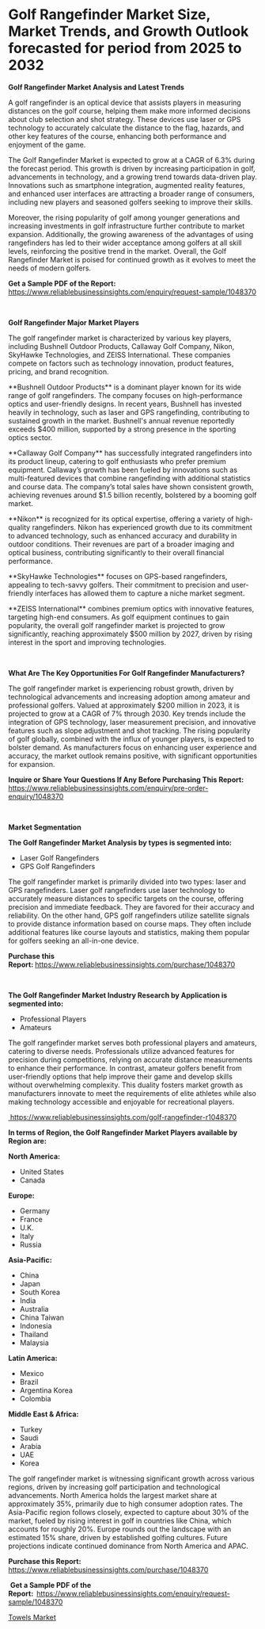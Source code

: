<p><h1>Golf Rangefinder Market Size, Market Trends, and Growth Outlook forecasted for period from 2025 to 2032</h1></p><p><strong>Golf Rangefinder Market Analysis and Latest Trends</strong></p>
<p><p>A golf rangefinder is an optical device that assists players in measuring distances on the golf course, helping them make more informed decisions about club selection and shot strategy. These devices use laser or GPS technology to accurately calculate the distance to the flag, hazards, and other key features of the course, enhancing both performance and enjoyment of the game.</p><p>The Golf Rangefinder Market is expected to grow at a CAGR of 6.3% during the forecast period. This growth is driven by increasing participation in golf, advancements in technology, and a growing trend towards data-driven play. Innovations such as smartphone integration, augmented reality features, and enhanced user interfaces are attracting a broader range of consumers, including new players and seasoned golfers seeking to improve their skills.</p><p>Moreover, the rising popularity of golf among younger generations and increasing investments in golf infrastructure further contribute to market expansion. Additionally, the growing awareness of the advantages of using rangefinders has led to their wider acceptance among golfers at all skill levels, reinforcing the positive trend in the market. Overall, the Golf Rangefinder Market is poised for continued growth as it evolves to meet the needs of modern golfers.</p></p>
<p><strong>Get a Sample PDF of the Report:&nbsp;</strong> <a href="https://www.reliablebusinessinsights.com/enquiry/request-sample/1048370?utm_campaign=3356&utm_medium=2&utm_source=Github&utm_content=ia&utm_term=04042025&utm_id=golf-rangefinder">https://www.reliablebusinessinsights.com/enquiry/request-sample/1048370</a></p>
<p>&nbsp;</p>
<p><strong>Golf Rangefinder Major Market Players</strong></p>
<p><p>The golf rangefinder market is characterized by various key players, including Bushnell Outdoor Products, Callaway Golf Company, Nikon, SkyHawke Technologies, and ZEISS International. These companies compete on factors such as technology innovation, product features, pricing, and brand recognition.</p><p>**Bushnell Outdoor Products** is a dominant player known for its wide range of golf rangefinders. The company focuses on high-performance optics and user-friendly designs. In recent years, Bushnell has invested heavily in technology, such as laser and GPS rangefinding, contributing to sustained growth in the market. Bushnell's annual revenue reportedly exceeds $400 million, supported by a strong presence in the sporting optics sector.</p><p>**Callaway Golf Company** has successfully integrated rangefinders into its product lineup, catering to golf enthusiasts who prefer premium equipment. Callaway’s growth has been fueled by innovations such as multi-featured devices that combine rangefinding with additional statistics and course data. The company’s total sales have shown consistent growth, achieving revenues around $1.5 billion recently, bolstered by a booming golf market.</p><p>**Nikon** is recognized for its optical expertise, offering a variety of high-quality rangefinders. Nikon has experienced growth due to its commitment to advanced technology, such as enhanced accuracy and durability in outdoor conditions. Their revenues are part of a broader imaging and optical business, contributing significantly to their overall financial performance.</p><p>**SkyHawke Technologies** focuses on GPS-based rangefinders, appealing to tech-savvy golfers. Their commitment to precision and user-friendly interfaces has allowed them to capture a niche market segment.</p><p>**ZEISS International** combines premium optics with innovative features, targeting high-end consumers. As golf equipment continues to gain popularity, the overall golf rangefinder market is projected to grow significantly, reaching approximately $500 million by 2027, driven by rising interest in the sport and improving technologies.</p></p>
<p>&nbsp;</p>
<p><strong>What Are The Key Opportunities For Golf Rangefinder Manufacturers?</strong></p>
<p><p>The golf rangefinder market is experiencing robust growth, driven by technological advancements and increasing adoption among amateur and professional golfers. Valued at approximately $200 million in 2023, it is projected to grow at a CAGR of 7% through 2030. Key trends include the integration of GPS technology, laser measurement precision, and innovative features such as slope adjustment and shot tracking. The rising popularity of golf globally, combined with the influx of younger players, is expected to bolster demand. As manufacturers focus on enhancing user experience and accuracy, the market outlook remains positive, with significant opportunities for expansion.</p></p>
<p><strong>Inquire or Share Your Questions If Any Before Purchasing This Report:</strong> <a href="https://www.reliablebusinessinsights.com/enquiry/pre-order-enquiry/1048370?utm_campaign=3356&utm_medium=2&utm_source=Github&utm_content=ia&utm_term=04042025&utm_id=golf-rangefinder">https://www.reliablebusinessinsights.com/enquiry/pre-order-enquiry/1048370</a></p>
<p>&nbsp;</p>
<p><strong>Market Segmentation</strong></p>
<p><strong>The Golf Rangefinder Market Analysis by types is segmented into:</strong></p>
<p><ul><li>Laser Golf Rangefinders</li><li>GPS Golf Rangefinders</li></ul></p>
<p><p>The golf rangefinder market is primarily divided into two types: laser and GPS rangefinders. Laser golf rangefinders use laser technology to accurately measure distances to specific targets on the course, offering precision and immediate feedback. They are favored for their accuracy and reliability. On the other hand, GPS golf rangefinders utilize satellite signals to provide distance information based on course maps. They often include additional features like course layouts and statistics, making them popular for golfers seeking an all-in-one device.</p></p>
<p><strong>Purchase this Report:&nbsp;</strong><a href="https://www.reliablebusinessinsights.com/purchase/1048370?utm_campaign=3356&utm_medium=2&utm_source=Github&utm_content=ia&utm_term=04042025&utm_id=golf-rangefinder">https://www.reliablebusinessinsights.com/purchase/1048370</a></p>
<p>&nbsp;</p>
<p><strong>The Golf Rangefinder Market Industry Research by Application is segmented into:</strong></p>
<p><ul><li>Professional Players</li><li>Amateurs</li></ul></p>
<p><p>The golf rangefinder market serves both professional players and amateurs, catering to diverse needs. Professionals utilize advanced features for precision during competitions, relying on accurate distance measurements to enhance their performance. In contrast, amateur golfers benefit from user-friendly options that help improve their game and develop skills without overwhelming complexity. This duality fosters market growth as manufacturers innovate to meet the requirements of elite athletes while also making technology accessible and enjoyable for recreational players.</p></p>
<p><a href="https://www.reliablebusinessinsights.com/golf-rangefinder-r1048370?utm_campaign=3356&utm_medium=2&utm_source=Github&utm_content=ia&utm_term=04042025&utm_id=golf-rangefinder">&nbsp;https://www.reliablebusinessinsights.com/golf-rangefinder-r1048370</a></p>
<p><strong>In terms of Region, the Golf Rangefinder Market Players available by Region are:</strong></p>
<p>
    <p> <strong> North America: </strong>
        <ul>
            <li>United States</li>
            <li>Canada</li>
        </ul>
        </p> 
    <p> <strong> Europe: </strong>
        <ul>
            <li>Germany</li>
            <li>France</li>
            <li>U.K.</li>
            <li>Italy</li>
            <li>Russia</li>
        </ul>
        </p> 
    <p> <strong> Asia-Pacific: </strong>
        <ul>
            <li>China</li>
            <li>Japan</li>
            <li>South Korea</li>
            <li>India</li>
            <li>Australia</li>
            <li>China Taiwan</li>
            <li>Indonesia</li>
            <li>Thailand</li>
            <li>Malaysia</li>
        </ul>
        </p> 
    <p> <strong> Latin America: </strong>
        <ul>
            <li>Mexico</li>
            <li>Brazil</li>
            <li>Argentina Korea</li>
            <li>Colombia</li>
        </ul>
        </p> 
    <p> <strong> Middle East & Africa: </strong>
        <ul>
            <li>Turkey</li>
            <li>Saudi</li>
            <li>Arabia</li>
            <li>UAE</li>
            <li>Korea</li>
        </ul>
    </p>
    </p>
<p><p>The golf rangefinder market is witnessing significant growth across various regions, driven by increasing golf participation and technological advancements. North America holds the largest market share at approximately 35%, primarily due to high consumer adoption rates. The Asia-Pacific region follows closely, expected to capture about 30% of the market, fueled by rising interest in golf in countries like China, which accounts for roughly 20%. Europe rounds out the landscape with an estimated 15% share, driven by established golfing cultures. Future projections indicate continued dominance from North America and APAC.</p></p>
<p><strong>Purchase this Report: </strong><a href="https://www.reliablebusinessinsights.com/purchase/1048370?utm_campaign=3356&utm_medium=2&utm_source=Github&utm_content=ia&utm_term=04042025&utm_id=golf-rangefinder">https://www.reliablebusinessinsights.com/purchase/1048370</a></p>
<p>&nbsp;<strong>Get a Sample PDF of the Report:&nbsp;&nbsp;</strong><a href="https://www.reliablebusinessinsights.com/enquiry/request-sample/1048370?utm_campaign=3356&utm_medium=2&utm_source=Github&utm_content=ia&utm_term=04042025&utm_id=golf-rangefinder">https://www.reliablebusinessinsights.com/enquiry/request-sample/1048370</a></p>
<p><strong></strong></p>
<p><p><a href="https://github.com/leijavaagexo/Market-Research-Report-List-1/blob/main/towels-market.md?utm_campaign=3356&utm_medium=2&utm_source=Github&utm_content=ia&utm_term=04042025&utm_id=golf-rangefinder">Towels Market</a></p></p>